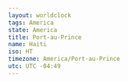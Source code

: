```yaml
---
layout: worldclock
tags: America
state: America
title: Port-au-Prince
name: Haiti
iso: HT
timezone: America/Port-au-Prince
utc: UTC -04:49
---
```


